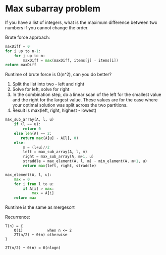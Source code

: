 # Max subarray problem

If you have a list of integers, what is the maximum difference between two
numbers if you cannot change the order.

Brute force approach:

```python
maxDiff = 0
for i up to n-1:
    for j up to n:
        maxDiff = max(maxDiff, items[j] - items[i])
return maxDiff
```

Runtime of brute force is O(n^2), can you do better?

1. Split the list into two - left and right
2. Solve for left, solve for right
3. In the combination step, do a linear scan of the left for the smallest value
   and the right for the largest value. These values are for the case where your
   optimal solution was split across the two partitions.
4. Result is max(left, right, highest - lowest)

```python
max_sub_array(A, l, u)
    if (l == u):
        return 0
    else len(A) == 2:
       return max(A[u] - A[l], 0)
    else:
        m = (l+u)//2
        left = max_sub_array(A, l, m)
        right = max_sub_array(A, m+1, u)
        straddle = max_element(A, l, m) - min_element(A, m+1, u)
        return max(left, right, straddle)

max_element(A, l, u):
    max = 0
    for i from l to u:
        if A[i] > max:
            max = A[i]
    return max
```

Runtime is the same as mergesort

Recurrence:

```
T(n) = {
    Θ(1)           when n <= 2
    2T(n/2) + Θ(n) otherwise
}

2T(n/2) + Θ(n) = Θ(nlogn)
```
